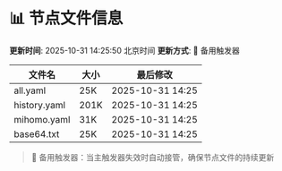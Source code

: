 # 📊 节点文件信息

**更新时间**: 2025-10-31 14:25:50 北京时间
**更新方式**: 🔄 备用触发器

| 文件名 | 大小 | 最后修改 |
|--------|------|----------|
| all.yaml | 25K | 2025-10-31 14:25 |
| history.yaml | 201K | 2025-10-31 14:25 |
| mihomo.yaml | 31K | 2025-10-31 14:25 |
| base64.txt | 25K | 2025-10-31 14:25 |

> 🔄 备用触发器：当主触发器失效时自动接管，确保节点文件的持续更新

